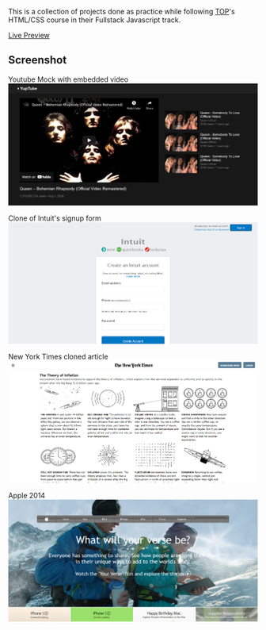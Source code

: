 This is a collection of projects done as practice while following [TOP](https://theodinproject.com)'s HTML/CSS course in their Fullstack Javascript track.

[Live Preview](https://alessandrovinciabc.github.io/html-css-practice/index.html)

## Screenshot

Youtube Mock with embedded video
![Youtube mock](screenshot/yuptube.png)

Clone of Intuit's signup form
![Intuit signup form clone](screenshot/intuit-form-clone.png)

New York Times cloned article
![New York Times cloned article](screenshot/nytimes-screen.png)

Apple 2014
![Apple 2014 page](screenshot/apple-2014.png)
